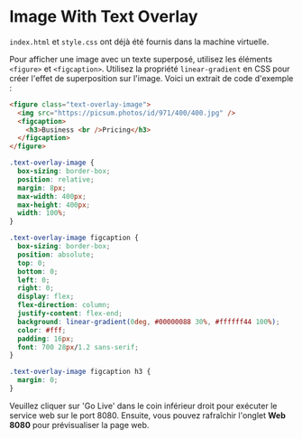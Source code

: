 # Image With Text Overlay

`index.html` et `style.css` ont déjà été fournis dans la machine virtuelle.

Pour afficher une image avec un texte superposé, utilisez les éléments `<figure>` et `<figcaption>`. Utilisez la propriété `linear-gradient` en CSS pour créer l'effet de superposition sur l'image. Voici un extrait de code d'exemple :

```html
<figure class="text-overlay-image">
  <img src="https://picsum.photos/id/971/400/400.jpg" />
  <figcaption>
    <h3>Business <br />Pricing</h3>
  </figcaption>
</figure>
```

```css
.text-overlay-image {
  box-sizing: border-box;
  position: relative;
  margin: 8px;
  max-width: 400px;
  max-height: 400px;
  width: 100%;
}

.text-overlay-image figcaption {
  box-sizing: border-box;
  position: absolute;
  top: 0;
  bottom: 0;
  left: 0;
  right: 0;
  display: flex;
  flex-direction: column;
  justify-content: flex-end;
  background: linear-gradient(0deg, #00000088 30%, #ffffff44 100%);
  color: #fff;
  padding: 16px;
  font: 700 28px/1.2 sans-serif;
}

.text-overlay-image figcaption h3 {
  margin: 0;
}
```

Veuillez cliquer sur 'Go Live' dans le coin inférieur droit pour exécuter le service web sur le port 8080. Ensuite, vous pouvez rafraîchir l'onglet **Web 8080** pour prévisualiser la page web.
